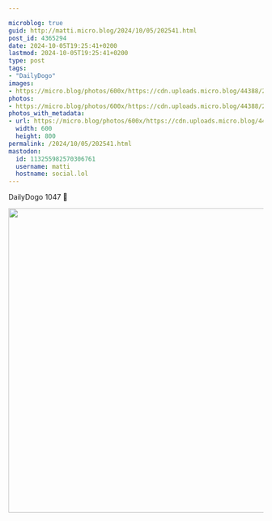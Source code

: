 ```yaml
---

microblog: true
guid: http://matti.micro.blog/2024/10/05/202541.html
post_id: 4365294
date: 2024-10-05T19:25:41+0200
lastmod: 2024-10-05T19:25:41+0200
type: post
tags:
- "DailyDogo"
images:
- https://micro.blog/photos/600x/https://cdn.uploads.micro.blog/44388/2024/faf9fbbd759241dd81940b36395613e2.jpg
photos:
- https://micro.blog/photos/600x/https://cdn.uploads.micro.blog/44388/2024/faf9fbbd759241dd81940b36395613e2.jpg
photos_with_metadata:
- url: https://micro.blog/photos/600x/https://cdn.uploads.micro.blog/44388/2024/faf9fbbd759241dd81940b36395613e2.jpg
  width: 600
  height: 800
permalink: /2024/10/05/202541.html
mastodon:
  id: 113255982570306761
  username: matti
  hostname: social.lol
---
```

DailyDogo 1047 🐶

<img src="/media/uploads/2024/faf9fbbd759241dd81940b36395613e2.jpg" width="600" alt="" />
